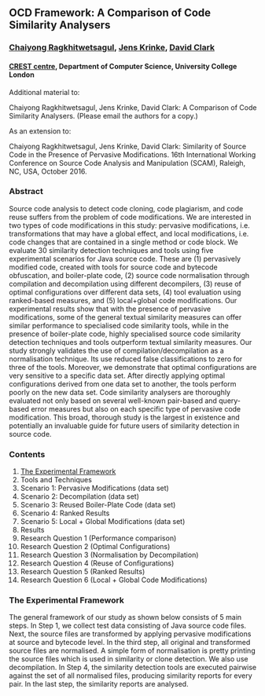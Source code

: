 ## OCD Framework: A Comparison of Code Similarity Analysers
### [Chaiyong Ragkhitwetsagul](https://cragkhit.github.io), [Jens Krinke](http://www0.cs.ucl.ac.uk/staff/j.krinke/index.html), [David Clark](http://www0.cs.ucl.ac.uk/staff/D.Clark/)
#### [CREST centre](http://crest.cs.ucl.ac.uk/), Department of Computer Science, University College London

Additional material to:

Chaiyong Ragkhitwetsagul, Jens Krinke, David Clark: A Comparison of Code Similarity Analysers. (Please email the authors for a copy.)

As an extension to:

Chaiyong Ragkhitwetsagul, Jens Krinke, David Clark: Similarity of Source Code in the Presence of Pervasive Modifications. 16th International Working Conference on Source Code Analysis and Manipulation (SCAM), Raleigh, NC, USA, October 2016.

### Abstract
Source code analysis to detect code cloning, code plagiarism, and code reuse suffers from the problem of code modifications. We are interested in two types of code modifications in this study: pervasive modifications, i.e. transformations that may have a global effect, and local modifications, i.e. code changes that are contained in a single method or code block. We evaluate 30 similarity detection techniques and tools using five experimental scenarios for Java source code. These are (1) pervasively modified code, created with tools for source code and bytecode obfuscation, and boiler-plate code, (2) source code normalisation through compilation and decompilation using different decompilers, (3) reuse of optimal configurations over different data sets, (4) tool evaluation using ranked-based measures, and (5) local+global code modifications. Our experimental results show that with the presence of pervasive modifications, some of the general textual similarity measures can offer similar performance to specialised code similarity tools, while in the presence of boiler-plate code, highly specialised source code similarity detection techniques and tools outperform textual similarity measures. Our study strongly validates the use of compilation/decompilation as a normalisation technique. Its use reduced false classifications to zero for three of the tools. Moreover, we demonstrate that optimal configurations are very sensitive to a specific data set. After directly applying optimal configurations derived from one data set to another, the tools perform poorly on the new data set. Code similarity analysers are thoroughly evaluated not only based on several well-known pair-based and query-based error measures but also on each specific type of pervasive code modification. This broad, thorough study is the largest in existence and potentially an invaluable guide for future users of similarity detection in source code.

### Contents
1. [The Experimental Framework](#the-experimental-framework)
2. Tools and Techniques
3. Scenario 1: Pervasive Modifications (data set)
4. Scenario 2: Decompilation (data set)
5. Scenario 3: Reused Boiler-Plate Code (data set)
6. Scenario 4: Ranked Results
7. Scenario 5: Local + Global Modifications (data set)
8. Results
9. Research Question 1 (Performance comparison)
10. Research Question 2 (Optimal Configurations)
11. Research Question 3 (Normalisation by Decompilation)
12. Research Question 4 (Reuse of Configurations)
13. Research Question 5 (Ranked Results)
14. Research Question 6 (Local + Global Code Modifications)

### The Experimental Framework

The general framework of our study as shown below consists of 5 main steps. In Step 1, we collect test data consisting of Java source code files. Next, the source files are transformed by applying pervasive modifications at source and bytecode level. In the third step, all original and transformed source files are normalised. A simple form of normalisation is pretty printing the source files which is used in similarity or clone detection. We also use decompilation. In Step 4, the similarity detection tools are executed pairwise against the set of all normalised files, producing similarity reports for every pair. In the last step, the similarity reports are analysed.
